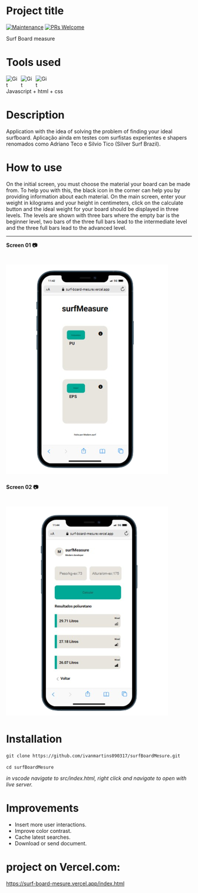 # Project title

[![Maintenance](https://img.shields.io/badge/Maintained%3F-yes-green.svg)](https://GitHub.com/Naereen/StrapDown.js/graphs/commit-activity)
[![PRs Welcome](https://img.shields.io/badge/PRs-welcome-brightgreen.svg?style=flat-square)](http://makeapullrequest.com)

Surf Board measure

# Tools used

<img 
    align="left" 
    alt="Git" 
    title="Git"
    width="30px" 
    style="padding-right: 10px;" 
    src="https://cdn.jsdelivr.net/gh/devicons/devicon@latest/icons/javascript/javascript-original.svg" 
/>
<img 
    align="left" 
    alt="Git" 
    title="Git"
    width="30px" 
    style="padding-right: 10px;" 
    src="https://cdn.jsdelivr.net/gh/devicons/devicon@latest/icons/html5/html5-original.svg" 
/>
<img 
    align="left" 
    alt="Git" 
    title="Git"
    width="30px" 
    style="padding-right: 10px;" 
    src="https://cdn.jsdelivr.net/gh/devicons/devicon@latest/icons/css3/css3-original.svg" 
/>

</br>
</br>
Javascript + html + css

# Description

Application with the idea of solving the problem of finding your ideal surfboard.
Aplicação ainda em testes com surfistas experientes e shapers renomados como Adriano Teco e Silvio Tico (Silver Surf Brazil).

# How to use

On the initial screen, you must choose the material your board can be made from. To help you with this, the black icon in the corner can help you by providing information about each material.
On the main screen, enter your weight in kilograms and your height in centimeters, click on the calculate button and the ideal weight for your board should be displayed in three levels.
The levels are shown with three bars where the empty bar is the beginner level, two bars of the three full bars lead to the intermediate level and the three full bars lead to the advanced level.

---

**Screen 01 📷**

# ![Imagem capa do projeto](./assets/tela_inicial_.png)

**Screen 02 📷**

# ![Imagem capa do projeto](./assets/tela_principal_.png)

# Installation

`git clone https://github.com/ivanmartins090317/surfBoardMesure.git`

`cd surfBoardMesure`

_in vscode navigate to src/index.html, right click and navigate to open with live server._

# Improvements

- Insert more user interactions.
- Improve color contrast.
- Cache latest searches.
- Download or send document.

# project on Vercel.com:

https://surf-board-mesure.vercel.app/index.html
